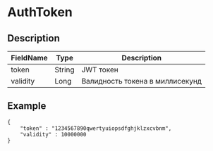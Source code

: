 # AuthToken

## Description
| FieldName | Type   | Description                     |
|-----------|--------|---------------------------------|
| token     | String | JWT токен                       |
| validity  | Long   | Валидность токена в миллисекунд |

## Example
```
{
    "token" : "1234567890qwertyuiopsdfghjklzxcvbnm",
    "validity" : 10000000
}
```